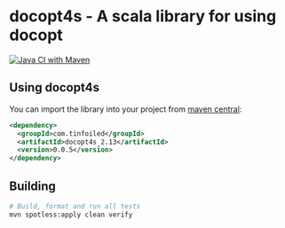 docopt4s - A scala library for using docopt
==============================================================================

[![Java CI with Maven](https://github.com/RyanSkraba/docopt4s/actions/workflows/maven.yml/badge.svg)](https://github.com/RyanSkraba/docopt4s/actions/workflows/maven.yml)

[docopt]: http://docopt.org/ "The original docopt home"
[docopt-github]: https://github.com/docopt/ "The original docopt source"

Using docopt4s
------------------------------------------------------------------------------

You can import the library into your project from [maven central](https://central.sonatype.com/artifact/com.tinfoiled/docopt4s_2.13):

```xml
<dependency>
  <groupId>com.tinfoiled</groupId>
  <artifactId>docopt4s_2.13</artifactId>
  <version>0.0.5</version>
</dependency>
```

Building
------------------------------------------------------------------------------

```sh
# Build, format and run all tests
mvn spotless:apply clean verify
```

